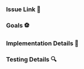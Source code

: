 ### Issue Link :link:
<!-- What issue does this fix? If an issue doesn't exist, remove this section. -->

### Goals :soccer:
<!-- List the high-level objectives of this pull request. -->
<!-- Include any relevant context. -->

### Implementation Details :construction:
<!-- Explain the reasoning behind any architectural changes. -->
<!-- Highlight any new functionality. -->

### Testing Details :mag:
<!-- Describe what tests you've added for your changes. -->